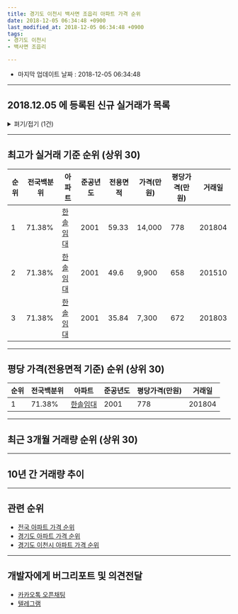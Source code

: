 ```yaml
---
title: 경기도 이천시 백사면 조읍리 아파트 가격 순위
date: 2018-12-05 06:34:48 +0900
last_modified_at: 2018-12-05 06:34:48 +0900
tags:
- 경기도 이천시
- 백사면 조읍리

---
```


* 마지막 업데이트 날짜 : 2018-12-05 06:34:48

---

## 2018.12.05 에 등록된 신규 실거래가 목록

<details>
<summary>펴기/접기 (1건)</summary>
<div markdown="1">

|아파트|전국백분위|준공년도|전용면적|가격(만원)|평당가격(만원)|거래일|
|---|---|---|---|---|---|---|
|[한솔임대](https://search.naver.com/search.naver?query=%EA%B2%BD%EA%B8%B0%EB%8F%84+%EC%9D%B4%EC%B2%9C%EC%8B%9C+%EB%B0%B1%EC%82%AC%EB%A9%B4+%EC%A1%B0%EC%9D%8D%EB%A6%AC+%ED%95%9C%EC%86%94%EC%9E%84%EB%8C%80)|71.38%|2001|49.6|7,400|492|<span style="color:red">201811</span>|


</div>
</details>

---

## 최고가 실거래 기준 순위 (상위 30)


|순위|전국백분위|아파트|준공년도|전용면적|가격(만원)|평당가격(만원)|거래일|
|---|---|---|---|---|---|---|---|
|1|71.38%|[한솔임대](https://search.naver.com/search.naver?query=%EA%B2%BD%EA%B8%B0%EB%8F%84+%EC%9D%B4%EC%B2%9C%EC%8B%9C+%EB%B0%B1%EC%82%AC%EB%A9%B4+%EC%A1%B0%EC%9D%8D%EB%A6%AC+%ED%95%9C%EC%86%94%EC%9E%84%EB%8C%80)|2001|59.33|14,000|778|201804|
|2|71.38%|[한솔임대](https://search.naver.com/search.naver?query=%EA%B2%BD%EA%B8%B0%EB%8F%84+%EC%9D%B4%EC%B2%9C%EC%8B%9C+%EB%B0%B1%EC%82%AC%EB%A9%B4+%EC%A1%B0%EC%9D%8D%EB%A6%AC+%ED%95%9C%EC%86%94%EC%9E%84%EB%8C%80)|2001|49.6|9,900|658|201510|
|3|71.38%|[한솔임대](https://search.naver.com/search.naver?query=%EA%B2%BD%EA%B8%B0%EB%8F%84+%EC%9D%B4%EC%B2%9C%EC%8B%9C+%EB%B0%B1%EC%82%AC%EB%A9%B4+%EC%A1%B0%EC%9D%8D%EB%A6%AC+%ED%95%9C%EC%86%94%EC%9E%84%EB%8C%80)|2001|35.84|7,300|672|201803|


---

## 평당 가격(전용면적 기준) 순위 (상위 30)


|순위|전국백분위|아파트|준공년도|평당가격(만원)|거래일|
|---|---|---|---|---|---|
|1|71.38%|[한솔임대](https://search.naver.com/search.naver?query=%EA%B2%BD%EA%B8%B0%EB%8F%84+%EC%9D%B4%EC%B2%9C%EC%8B%9C+%EB%B0%B1%EC%82%AC%EB%A9%B4+%EC%A1%B0%EC%9D%8D%EB%A6%AC+%ED%95%9C%EC%86%94%EC%9E%84%EB%8C%80)|2001|778|201804|


---

## 최근 3개월 거래량 순위 (상위 30)


<div style="width:100%;">
    <canvas id="deal_count_ranking" height="250"></canvas>
</div>


<script>
new Chart(document.getElementById("deal_count_ranking"), {
    type: 'horizontalBar',
    data: {
        labels: ['한솔임대'],
        datasets: [{
            label: '실거래 수',
            data: [3],
            borderColor: "rgba(255, 0, 128, 1)",
            backgroundColor: "rgba(255, 0, 128, 0.5)",
            fill: false,
        }]
    },
    options: {
        responsive: true,
        title: {
            display: true,
            text: '최근 3개월 거래량 순위'
        },
        tooltips: {
            mode: 'index',
            intersect: false,
            callbacks: {
                title: function(tooltipItems, data) {
                    return "실거래 수:";
                },
                label: function(tooltipItem, data) {
                    return data.labels[tooltipItem.index] + ": " + tooltipItem.xLabel;
                }
            }
        },
        hover: {
            mode: 'nearest',
            intersect: true
        },
        scales: {
            xAxes: [{
                display: true,
                scaleLabel: {
                    display: true,
                    labelString: '실거래 수'
                },
                ticks: {
                    suggestedMin: 0,
                }
            }],
            yAxes: [{
                display: true,
                ticks: {
                    autoSkip: false,
                    callback: function(value, index, values) {
                        if (value.length > 15)
                            return value.substr(0, 13) + "...";
                        else
                            return value;
                    }
                },
                scaleLabel: {
                    display: false,
                }
            }]
        }
    }
});

</script>


---

## 10년 간 거래량 추이


<div style="width:100%;">
    <canvas id="deal_progress" height="250"></canvas>
</div>

<script>
new Chart(document.getElementById("deal_progress"), {
    type: 'line',
    data: {
        labels: ['200812','200901','200902','200903','200904','200905','200906','200907','200908','200909','200910','200911','200912','201001','201002','201003','201004','201005','201006','201007','201008','201009','201010','201011','201012','201101','201102','201103','201104','201105','201106','201107','201108','201109','201110','201111','201112','201201','201202','201203','201204','201205','201206','201207','201208','201209','201210','201211','201212','201301','201302','201303','201304','201305','201306','201307','201308','201309','201310','201311','201312','201401','201402','201403','201404','201405','201406','201407','201408','201409','201410','201411','201412','201501','201502','201503','201504','201505','201506','201507','201508','201509','201510','201511','201512','201601','201602','201603','201604','201605','201606','201607','201608','201609','201610','201611','201612','201701','201702','201703','201704','201705','201706','201707','201708','201709','201710','201711','201712','201801','201802','201803','201804','201805','201806','201807','201808','201809','201810','201811','201812'],
        datasets: [{
            label: '실거래 수',
            pointRadius: 1,
            data: [0, 1, 1, 1, 0, 4, 3, 5, 1, 3, 2, 3, 1, 0, 0, 2, 1, 0, 1, 0, 2, 2, 7, 2, 1, 5, 3, 2, 3, 4, 4, 6, 3, 5, 1, 8, 2, 2, 3, 3, 1, 0, 3, 0, 7, 6, 5, 4, 2, 3, 1, 4, 3, 7, 5, 2, 5, 7, 9, 6, 2, 2, 3, 7, 3, 6, 5, 7, 5, 6, 3, 2, 2, 2, 4, 6, 7, 1, 2, 4, 5, 2, 2, 2, 1, 3, 1, 1, 2, 2, 4, 3, 1, 3, 3, 0, 0, 1, 0, 1, 4, 0, 1, 1, 0, 3, 0, 2, 2, 2, 2, 2, 1, 1, 1, 2, 1, 3, 2, 1, 0],
            borderColor: "rgba(255, 201, 14, 1)",
            backgroundColor: "rgba(255, 201, 14, 0.5)",
            fill: true,
        }]
    },
    options: {
        responsive: true,
        title: {
            display: true,
            text: '10년간 거래량 추이'
        },
        tooltips: {
            mode: 'index',
            intersect: false,
        },
        hover: {
            mode: 'nearest',
            intersect: true
        },
        scales: {
            xAxes: [{
                display: true,
                scaleLabel: {
                    display: true,
                    labelString: '년/월'
                }
            }],
            yAxes: [{
                display: true,
                ticks: {
                    suggestedMin: 0,
                },
                scaleLabel: {
                    display: true,
                    labelString: '실거래 수'
                }
            }]
        }
    }
});

</script>


---

## 관련 순위

- [전국 아파트 가격 순위](https://inasie.github.io/apt-ranking/전국)
- [경기도 아파트 가격 순위](https://inasie.github.io/apt-ranking/경기도)
- [경기도 이천시 아파트 가격 순위](https://inasie.github.io/apt-ranking/경기도-이천시)


---

## 개발자에게 버그리포트 및 의견전달

- [카카오톡 오픈채팅](https://open.kakao.com/o/gLJUAP4)
- [텔레그램](https://t.me/inasie)

